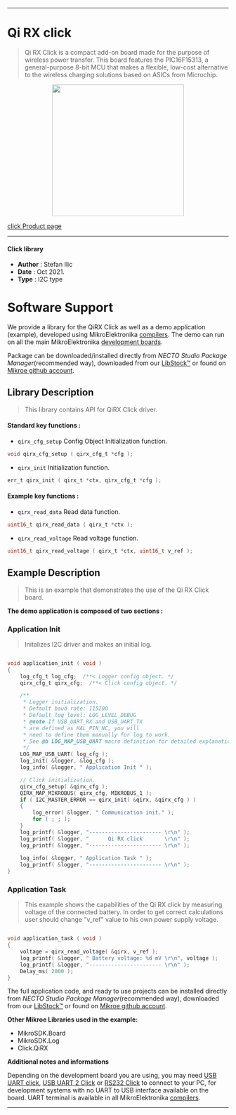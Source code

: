 
---
# Qi RX click

> Qi RX Click is a compact add-on board made for the purpose of wireless power transfer. This board features the PIC16F15313, a general-purpose 8-bit MCU that makes a flexible, low-cost alternative to the wireless charging solutions based on ASICs from Microchip.

<p align="center">
  <img src="https://download.mikroe.com/images/click_for_ide/qi_rx_click.png" height=300px>
</p>

[click Product page](https://libstock.mikroe.com/projects/view/3875/hvac-click)

---


#### Click library

- **Author**        : Stefan Ilic
- **Date**          : Oct 2021.
- **Type**          : I2C type


# Software Support

We provide a library for the QiRX Click
as well as a demo application (example), developed using MikroElektronika
[compilers](https://www.mikroe.com/necto-studio).
The demo can run on all the main MikroElektronika [development boards](https://www.mikroe.com/development-boards).

Package can be downloaded/installed directly from *NECTO Studio Package Manager*(recommended way), downloaded from our [LibStock&trade;](https://libstock.mikroe.com) or found on [Mikroe github account](https://github.com/MikroElektronika/mikrosdk_click_v2/tree/master/clicks).

## Library Description

> This library contains API for QiRX Click driver.

#### Standard key functions :

- `qirx_cfg_setup` Config Object Initialization function.
```c
void qirx_cfg_setup ( qirx_cfg_t *cfg );
```

- `qirx_init` Initialization function.
```c
err_t qirx_init ( qirx_t *ctx, qirx_cfg_t *cfg );
```


#### Example key functions :

- `qirx_read_data` Read data function.
```c
uint16_t qirx_read_data ( qirx_t *ctx );
```

- `qirx_read_voltage` Read voltage function.
```c
uint16_t qirx_read_voltage ( qirx_t *ctx, uint16_t v_ref );
```

## Example Description

> This is an example that demonstrates the use of the Qi RX Click board.

**The demo application is composed of two sections :**

### Application Init

> Initalizes I2C driver and makes an initial log.

```c

void application_init ( void ) 
{
    log_cfg_t log_cfg;  /**< Logger config object. */
    qirx_cfg_t qirx_cfg;  /**< Click config object. */

    /** 
     * Logger initialization.
     * Default baud rate: 115200
     * Default log level: LOG_LEVEL_DEBUG
     * @note If USB_UART_RX and USB_UART_TX 
     * are defined as HAL_PIN_NC, you will 
     * need to define them manually for log to work. 
     * See @b LOG_MAP_USB_UART macro definition for detailed explanation.
     */
    LOG_MAP_USB_UART( log_cfg );
    log_init( &logger, &log_cfg );
    log_info( &logger, " Application Init " );

    // Click initialization.
    qirx_cfg_setup( &qirx_cfg );
    QIRX_MAP_MIKROBUS( qirx_cfg, MIKROBUS_1 );
    if ( I2C_MASTER_ERROR == qirx_init( &qirx, &qirx_cfg ) ) 
    {
        log_error( &logger, " Communication init." );
        for ( ; ; );
    }
    log_printf( &logger, "----------------------- \r\n" );
    log_printf( &logger, "      Qi RX click       \r\n" );
    log_printf( &logger, "----------------------- \r\n" );
    
    log_info( &logger, " Application Task " );
    log_printf( &logger, "----------------------- \r\n" );
}

```

### Application Task

> This example shows the capabilities of the Qi RX click by measuring voltage of the connected
> battery. In order to get correct calculations user should change "v_ref" value 
> to his own power supply voltage.

```c

void application_task ( void ) 
{
    voltage = qirx_read_voltage( &qirx, v_ref );
    log_printf( &logger, " Battery voltage: %d mV \r\n", voltage );
    log_printf( &logger, "----------------------- \r\n" );
    Delay_ms( 2000 );
}

```


The full application code, and ready to use projects can be installed directly from *NECTO Studio Package Manager*(recommended way), downloaded from our [LibStock&trade;](https://libstock.mikroe.com) or found on [Mikroe github account](https://github.com/MikroElektronika/mikrosdk_click_v2/tree/master/clicks).

**Other Mikroe Libraries used in the example:**

- MikroSDK.Board
- MikroSDK.Log
- Click.QiRX

**Additional notes and informations**

Depending on the development board you are using, you may need
[USB UART click](https://www.mikroe.com/usb-uart-click),
[USB UART 2 Click](https://www.mikroe.com/usb-uart-2-click) or
[RS232 Click](https://www.mikroe.com/rs232-click) to connect to your PC, for
development systems with no UART to USB interface available on the board. UART
terminal is available in all MikroElektronika
[compilers](https://shop.mikroe.com/compilers).

---
